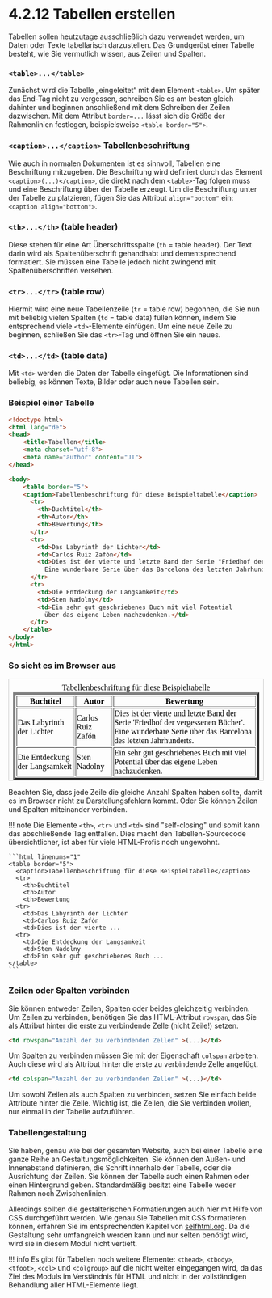 
# 4.2.12 Tabellen erstellen

Tabellen sollen heutzutage ausschließlich dazu verwendet werden, um Daten oder Texte tabellarisch darzustellen. Das Grundgerüst einer Tabelle besteht, wie Sie vermutlich wissen, aus Zeilen und Spalten.

### `<table>...</table>`
Zunächst wird die Tabelle „eingeleitet“ mit dem Element `<table>`. Um später das End-Tag nicht zu vergessen, schreiben Sie es am besten gleich dahinter und beginnen anschließend mit dem Schreiben der Zeilen dazwischen. Mit dem Attribut `border=...` lässt sich die Größe der Rahmenlinien festlegen, beispielsweise `<table border="5">`.

### `<caption>...</caption>` Tabellenbeschriftung
Wie auch in normalen Dokumenten ist es sinnvoll, Tabellen eine Beschriftung mitzugeben. Die Beschriftung wird definiert durch das Element `<caption>(...)</caption>`, die direkt nach dem `<table>`-Tag folgen muss und eine Beschriftung über der Tabelle erzeugt.
Um die Beschriftung unter der Tabelle zu platzieren, fügen Sie das Attribut `align="bottom"` ein: `<caption align="bottom">`.

### `<th>...</th>` (table header)
Diese stehen für eine Art Überschriftsspalte (`th` = table header). Der Text darin wird als Spaltenüberschrift gehandhabt und dementsprechend formatiert. Sie müssen eine Tabelle jedoch nicht zwingend mit Spaltenüberschriften versehen.

### `<tr>...</tr>` (table row)
Hiermit wird eine neue Tabellenzeile (`tr` = table row) begonnen, die Sie nun mit beliebig vielen Spalten (`td` = table data) füllen können, indem Sie entsprechend viele `<td>`-Elemente einfügen. Um eine neue Zeile zu beginnen, schließen Sie das `<tr>`-Tag und öffnen Sie ein neues.

### `<td>...</td>` (table data)
Mit `<td>` werden die Daten der Tabelle eingefügt. Die Informationen sind beliebig, es können Texte, Bilder oder auch neue Tabellen sein.


### Beispiel einer Tabelle

```html linenums="1"
<!doctype html>												
<html lang="de">
<head>
    <title>Tabellen</title>
    <meta charset="utf-8">
    <meta name="author" content="JT">
</head>

<body>
    <table border="5">
    <caption>Tabellenbeschriftung für diese Beispieltabelle</caption>
      <tr>
        <th>Buchtitel</th>
        <th>Autor</th>
        <th>Bewertung</th>
      </tr>
      <tr>
        <td>Das Labyrinth der Lichter</td>
        <td>Carlos Ruiz Zafón</td>
        <td>Dies ist der vierte und letzte Band der Serie "Friedhof der vergessenen Bücher". 
          Eine wunderbare Serie über das Barcelona des letzten Jahrhunderts.</td>
      </tr>
      <tr>
        <td>Die Entdeckung der Langsamkeit</td>
        <td>Sten Nadolny</td>
        <td>Ein sehr gut geschriebenes Buch mit viel Potential 
          über das eigene Leben nachzudenken.</td>
      </tr>
    </table>
</body>
</html>
```


### So sieht es im Browser aus

<iframe id="static-preview-frame" 
        style="width: 100%; height: 200px; border: 1px solid #ccc;"
        srcdoc="
<!doctype html>												
<html lang='de'>
<head>
    <title>Tabellen</title>
    <meta charset='utf-8'>
    <meta name='author' content='JT'>
</head>
<body>
    <table border='5'>
    <caption>Tabellenbeschriftung für diese Beispieltabelle</caption>
      <tr>
        <th>Buchtitel</th>
        <th>Autor</th>
        <th>Bewertung</th>
      </tr>
      <tr>
        <td>Das Labyrinth der Lichter</td>
        <td>Carlos Ruiz Zafón</td>
        <td>Dies ist der vierte und letzte Band der Serie 'Friedhof der vergessenen Bücher'. 
          Eine wunderbare Serie über das Barcelona des letzten Jahrhunderts.</td>
      </tr>
      <tr>
        <td>Die Entdeckung der Langsamkeit</td>
        <td>Sten Nadolny</td>
        <td>Ein sehr gut geschriebenes Buch mit viel Potential 
          über das eigene Leben nachzudenken.</td>
      </tr>
    </table>
</body>
</html>
">
</iframe>


Beachten Sie, dass jede Zeile die gleiche Anzahl Spalten haben sollte, damit es im Browser nicht zu Darstellungsfehlern kommt. Oder Sie können Zeilen und Spalten miteinander verbinden.

!!! note
    Die Elemente `<th>`, `<tr>` und `<td>` sind "self-closing" und somit kann das abschließende Tag entfallen. Dies macht den Tabellen-Sourcecode übersichtlicher, ist aber für viele HTML-Profis noch ungewohnt.

    ```html linenums="1"
    <table border="5">
      <caption>Tabellenbeschriftung für diese Beispieltabelle</caption>
      <tr>
        <th>Buchtitel
        <th>Autor
        <th>Bewertung
      <tr>
        <td>Das Labyrinth der Lichter
        <td>Carlos Ruiz Zafón
        <td>Dies ist der vierte ...
      <tr>
        <td>Die Entdeckung der Langsamkeit
        <td>Sten Nadolny
        <td>Ein sehr gut geschriebenes Buch ...
    </table>
    ```

### Zeilen oder Spalten verbinden

Sie können entweder Zeilen, Spalten oder beides gleichzeitig verbinden. 
Um Zeilen zu verbinden, benötigen Sie das HTML-Attribut `rowspan`, das Sie als Attribut hinter die erste zu verbindende Zelle (nicht Zeile!) setzen.

```html linenums="1"
<td rowspan="Anzahl der zu verbindenden Zellen" >(...)</td>
```

Um Spalten zu verbinden müssen Sie mit der Eigenschaft `colspan` arbeiten. Auch diese wird als Attribut hinter die erste zu verbindende Zelle angefügt.

```html linenums="1"
<td colspan="Anzahl der zu verbindenden Zellen" >(...)</td>
```

Um sowohl Zeilen als auch Spalten zu verbinden, setzen Sie einfach beide Attribute hinter die Zelle. Wichtig ist, die Zeilen, die Sie verbinden wollen, nur einmal in der Tabelle aufzuführen.

### Tabellengestaltung
Sie haben, genau wie bei der gesamten Website, auch bei einer Tabelle eine ganze Reihe an Gestaltungsmöglichkeiten. Sie können den Außen- und Innenabstand definieren, die Schrift innerhalb der Tabelle, oder die Ausrichtung der Zeilen. Sie können der Tabelle auch einen Rahmen oder einen Hintergrund geben. Standardmäßig besitzt eine Tabelle weder Rahmen noch Zwischenlinien.

Allerdings sollten die gestalterischen Formatierungen auch hier mit Hilfe von CSS durchgeführt werden. Wie genau Sie Tabellen mit CSS formatieren können, erfahren Sie im entsprechenden Kapitel von [selfhtml.org](https://wiki.selfhtml.org/wiki/CSS/Eigenschaften/Tabellenformatierung). Da die Gestaltung sehr umfangreich werden kann und nur selten benötigt wird, wird sie in diesem Modul nicht vertieft.

!!! info
    Es gibt für Tabellen noch weitere Elemente: `<thead>`, `<tbody>`, `<tfoot>`, `<col>` und `<colgroup>` auf die nicht weiter eingegangen wird, da das Ziel des Moduls im Verständnis für HTML und nicht in der vollständigen Behandlung aller HTML-Elemente liegt.
